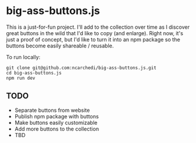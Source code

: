 # big-ass-buttons.js

This is a just-for-fun project. I'll add to the collection over time as I discover great buttons in the wild that I'd like to copy (and enlarge). Right now, it's just a proof of concept, but I'd like to turn it into an npm package so the buttons become easily shareable / reusable.

To run locally:

```
git clone git@github.com:ncarchedi/big-ass-buttons.js.git
cd big-ass-buttons.js
npm run dev
```

## TODO

- Separate buttons from website
- Publish npm package with buttons
- Make buttons easily customizable
- Add more buttons to the collection
- TBD
